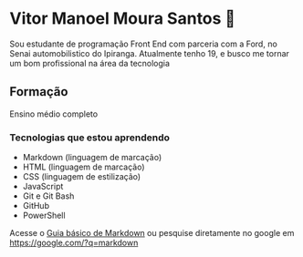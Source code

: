 # Vitor Manoel Moura Santos 👋

Sou estudante de programação Front End com parceria com a Ford, no Senai automobilistico do Ipiranga.
Atualmente tenho 19, e busco me tornar um bom profissional na área da tecnologia 

## Formação
Ensino médio completo


### Tecnologias que estou aprendendo 

* Markdown (linguagem de marcação)
* HTML (linguagem de marcação)
* CSS (linguagem de estilização)
* JavaScript
* Git e Git Bash
* GitHub
* PowerShell

Acesse o [Guia básico de Markdown](https://docs.pipz.com/central-de-ajuda/learning-center/guia-basico-de-markdown#open) ou pesquise diretamente no google em <https://google.com/?q=markdown>

<!-- Esse exemplo acima é o equivalente em HTML a:
  <a href=https://docs.pipz.com/central-de-ajuda/learning-center/guia-basico-de-markdown#open">Guia básico de Markdown</a>






















<!--
**vitorMMS82/vitorMMS82** is a ✨ _special_ ✨ repository because its `README.md` (this file) appears on your GitHub profile.

Here are some ideas to get you started:

- 🔭 I’m currently working on ...
- 🌱 I’m currently learning ...
- 👯 I’m looking to collaborate on ...
- 🤔 I’m looking for help with ...
- 💬 Ask me about ...
- 📫 How to reach me: ...
- 😄 Pronouns: ...
- ⚡ Fun fact: ...
-->
